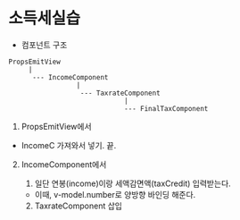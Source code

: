 # 소득세실습
- 컴포넌트 구조
```
PropsEmitView 
     |
      --- IncomeComponent
                 |
                  --- TaxrateComponent 
                             | 
                             --- FinalTaxComponent
```
1. PropsEmitView에서
 - IncomeC 가져와서 넣기. 끝.
2. IncomeComponent에서
   1. 일단 연봉(income)이랑 세액감면액(taxCredit) 입력받는다.
     - 이때, v-model.number로 양방향 바인딩 해준다. 

   2. TaxrateComponent 삽입 
